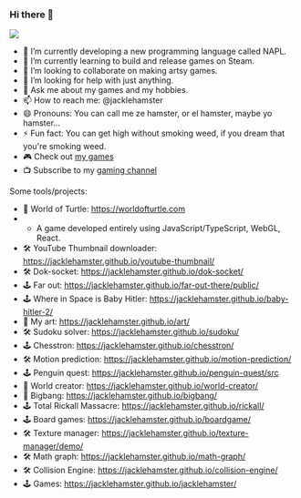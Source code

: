 ### Hi there 👋

![](https://media.tenor.com/Ey2wR2sNPjwAAAAC/excited-im.gif)

- 🔭 I’m currently developing a new programming language called NAPL.
- 🌱 I’m currently learning to build and release games on Steam.
- 👯 I’m looking to collaborate on making artsy games.
- 🤔 I’m looking for help with just anything.
- 💬 Ask me about my games and my hobbies.
- 📫 How to reach me: @jacklehamster
- 😄 Pronouns: You can call me ze hamster, or el hamster, maybe yo hamster...
- ⚡ Fun fact: You can get high without smoking weed, if you dream that you're smoking weed.
- 🎮 Check out [my games](https://jacklehamster.github.io/jacklehamster/)
- 📺 Subscribe to my [gaming channel](https://www.youtube.com/@dobuki)

Some tools/projects:
- 🐢 World of Turtle: https://worldofturtle.com
- - A game developed entirely using JavaScript/TypeScript, WebGL, React.
- 🛠️ YouTube Thumbnail downloader: https://jacklehamster.github.io/youtube-thumbnail/
- 🛠️ Dok-socket: https://jacklehamster.github.io/dok-socket/
- 🕹 Far out: https://jacklehamster.github.io/far-out-there/public/
- 🕹 Where in Space is Baby Hitler: https://jacklehamster.github.io/baby-hitler-2/
- 🎨 My art: https://jacklehamster.github.io/art/
- 🛠️ Sudoku solver: https://jacklehamster.github.io/sudoku/
- 🕹 Chesstron: https://jacklehamster.github.io/chesstron/
- 🛠️ Motion prediction: https://jacklehamster.github.io/motion-prediction/
- 🕹 Penguin quest: https://jacklehamster.github.io/penguin-quest/src
- 🧸 World creator: https://jacklehamster.github.io/world-creator/
- 🧸 Bigbang: https://jacklehamster.github.io/bigbang/
- 🕹 Total Rickall Massacre: https://jacklehamster.github.io/rickall/
- 🕹 Board games: https://jacklehamster.github.io/boardgame/
- 🛠️ Texture manager: https://jacklehamster.github.io/texture-manager/demo/
- 🛠️ Math graph: https://jacklehamster.github.io/math-graph/
- 🛠️ Collision Engine: https://jacklehamster.github.io/collision-engine/
- 🕹 Games: https://jacklehamster.github.io/jacklehamster/
